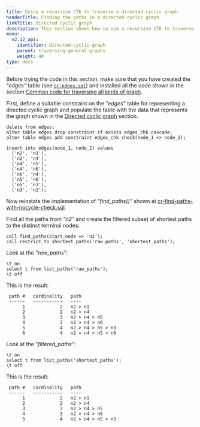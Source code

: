 ```yaml
---
title: Using a recursive CTE to traverse a directed cyclic graph
headerTitle: Finding the paths in a directed cyclic graph
linkTitle: directed cyclic graph
description: This section shows how to use a recursive CTE to traverse a directed cyclic graph.
menu:
  v2.12_api:
    identifier: directed-cyclic-graph
    parent: traversing-general-graphs
    weight: 40
type: docs
---
```


Before trying the code in this section, make sure that you have created the _"edges"_ table (see [`cr-edges.sql`](../graph-representation/#cr-edges-sql)) and installed all the code shown in the section [Common code for traversing all kinds of graph](../common-code/).

First, define a suitable constraint on the _"edges_" table for representing a directed cyclic graph and populate the table with the data that represents the graph shown in the [Directed cyclic graph](../../traversing-general-graphs/#directed-cyclic-graph) section.

```plpgsql
delete from edges;
alter table edges drop constraint if exists edges_chk cascade;
alter table edges add constraint edges_chk check(node_1 <> node_2);

insert into edges(node_1, node_2) values
  ('n2', 'n1'),
  ('n2', 'n4'),
  ('n4', 'n5'),
  ('n4', 'n6'),
  ('n6', 'n4'),
  ('n5', 'n6'),
  ('n5', 'n3'),
  ('n3', 'n2');
```

Now reinstate the implementation of _"find_paths()"_ shown at [cr-find-paths-with-nocycle-check.sql](../undirected-cyclic-graph/#cr-find-paths-with-nocycle-check-sql).

Find all the paths from _"n2"_ and create the filtered subset of shortest paths to the distinct terminal nodes:

```plpgsql
call find_paths(start_node => 'n2');
call restrict_to_shortest_paths('raw_paths', 'shortest_paths');
```

Look at the _"raw_paths"_:

```plpgsql
\t on
select t from list_paths('raw_paths');
\t off
```

This is the result:

```
 path #   cardinality   path
 ------   -----------   ----
      1             2   n2 > n1
      2             2   n2 > n4
      3             3   n2 > n4 > n5
      4             3   n2 > n4 > n6
      5             4   n2 > n4 > n5 > n3
      6             4   n2 > n4 > n5 > n6
```
Look at the "_filtered_paths"_:

```plpgsql
\t on
select t from list_paths('shortest_paths');
\t off
```

This is the result:

```
 path #   cardinality   path
 ------   -----------   ----
      1             2   n2 > n1
      2             2   n2 > n4
      3             3   n2 > n4 > n5
      4             3   n2 > n4 > n6
      5             4   n2 > n4 > n5 > n3
```
